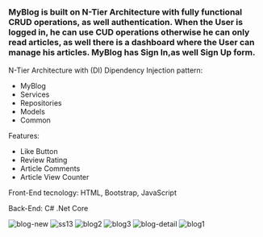 # <h3>MyBlog is built on N-Tier Architecture with fully functional CRUD operations, as well authentication. When the User is logged in, he can use CUD operations otherwise he can only read articles, as well there is a dashboard where the User can manage his articles. MyBlog has Sign In,as well Sign Up form. </h3>
N-Tier Architecture with (DI) Dipendency Injection pattern:
<ul>
  <li>MyBlog</li>
  <li>Services</li>
  <li>Repositories</li>
  <li>Models</li>
  <li>Common</li>
 </ul>
Features:
<ul>
  <li>Like Button</li>
  <li>Review Rating</li>
  <li>Article Comments</li>
  <li>Article View Counter</li>
  
 </ul>
<p>Front-End tecnology: HTML, Bootstrap, JavaScript</p>
<p>Back-End: C# .Net Core</p>

<img src="https://i.ibb.co/gdgNb9w/blog-new.png" alt="blog-new" border="0">
<img src="https://i.ibb.co/bNQwtrS/ss13.png" alt="ss13" border="0">
<img src="https://i.ibb.co/K5dh94M/blog2.png" alt="blog2" border="0">
<img src="https://i.ibb.co/Gnx7q9K/blog3.png" alt="blog3" border="0">
<img src="https://i.ibb.co/3ThGBGB/blog-detail.png" alt="blog-detail" border="0">
<img src="https://i.ibb.co/mS5m26b/blog1.png" alt="blog1" border="0">
